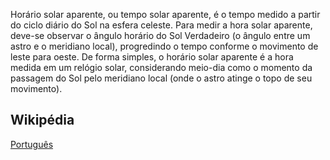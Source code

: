 Horário solar aparente, ou tempo solar aparente, é o tempo medido a partir do ciclo diário do Sol na esfera celeste. Para medir a hora solar aparente, deve-se observar o ângulo horário do Sol Verdadeiro (o ângulo entre um astro e o meridiano local), progredindo o tempo conforme o movimento de leste para oeste. De forma simples, o horário solar aparente é a hora medida em um relógio solar, considerando meio-dia como o momento da passagem do Sol pelo meridiano local (onde o astro atinge o topo de seu movimento).

## Wikipédia
[Português](https://pt.wikipedia.org/wiki/Hor%C3%A1rio_solar_aparente)